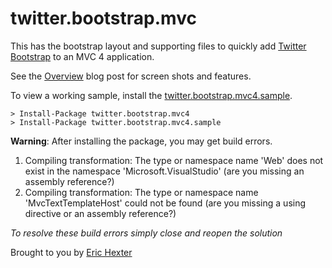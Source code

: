 twitter.bootstrap.mvc
===================================================

This has the bootstrap layout and supporting files to quickly add [Twitter Bootstrap](http://twitter.github.com/bootstrap/) to an MVC 4 application. <br />

See the [Overview](http://lostechies.com/erichexter/2012/11/19/twitter-bootstrap-mvc4-the-template-nuget-package-for-asp-net-mvc4-projects/) blog post for screen shots and features.

To view a working sample, install the [twitter.bootstrap.mvc4.sample](http://nuget.org/packages/twitter.bootstrap.mvc4.sample).

	> Install-Package twitter.bootstrap.mvc4
	> Install-Package twitter.bootstrap.mvc4.sample



**Warning**: After installing the package, you may get build errors.

1. Compiling transformation: The type or namespace name 'Web' does not exist in the namespace 'Microsoft.VisualStudio' (are you missing an assembly reference?) 
2. Compiling transformation: The type or namespace name 'MvcTextTemplateHost' could not be found (are you missing a using directive or an assembly reference?) 

_To resolve these build errors simply close and reopen the solution_


Brought to you by [Eric Hexter](http://lostechies.com/erichexter/)